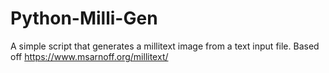 # Python-Milli-Gen
A simple script that generates a millitext image from a text input file. Based off https://www.msarnoff.org/millitext/
